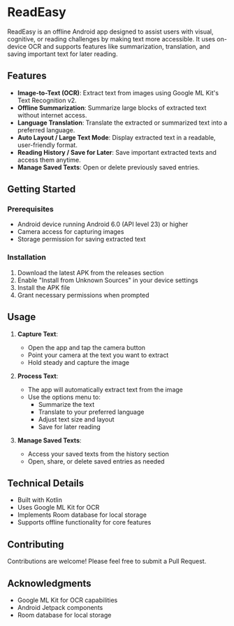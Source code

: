 # ReadEasy

ReadEasy is an offline Android app designed to assist users with visual, cognitive, or reading challenges by making text more accessible. It uses on-device OCR and supports features like summarization, translation, and saving important text for later reading.

## Features

- **Image-to-Text (OCR)**: Extract text from images using Google ML Kit's Text Recognition v2.
- **Offline Summarization**: Summarize large blocks of extracted text without internet access.
- **Language Translation**: Translate the extracted or summarized text into a preferred language.
- **Auto Layout / Large Text Mode**: Display extracted text in a readable, user-friendly format.
- **Reading History / Save for Later**: Save important extracted texts and access them anytime.
- **Manage Saved Texts**: Open or delete previously saved entries.

## Getting Started

### Prerequisites

- Android device running Android 6.0 (API level 23) or higher
- Camera access for capturing images
- Storage permission for saving extracted text

### Installation

1. Download the latest APK from the releases section
2. Enable "Install from Unknown Sources" in your device settings
3. Install the APK file
4. Grant necessary permissions when prompted

## Usage

1. **Capture Text**:
   - Open the app and tap the camera button
   - Point your camera at the text you want to extract
   - Hold steady and capture the image

2. **Process Text**:
   - The app will automatically extract text from the image
   - Use the options menu to:
     - Summarize the text
     - Translate to your preferred language
     - Adjust text size and layout
     - Save for later reading

3. **Manage Saved Texts**:
   - Access your saved texts from the history section
   - Open, share, or delete saved entries as needed

## Technical Details

- Built with Kotlin
- Uses Google ML Kit for OCR
- Implements Room database for local storage
- Supports offline functionality for core features

## Contributing

Contributions are welcome! Please feel free to submit a Pull Request.

## Acknowledgments

- Google ML Kit for OCR capabilities
- Android Jetpack components
- Room database for local storage 
